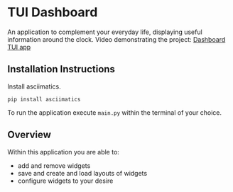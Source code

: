 # TUI Dashboard 

An application to complement your everyday life, displaying useful information around the clock.
Video demonstrating the project:
[Dashboard TUI app](https://youtu.be/le_tm3CKcSY)

## Installation Instructions
Install asciimatics. 
```
pip install asciimatics
```

To run the application execute `main.py` within the terminal of your choice.

## Overview
Within this application you are able to:
- add and remove widgets 
- save and create and load layouts of widgets
- configure widgets to your desire
